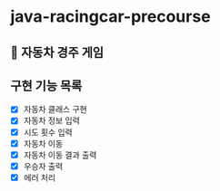 # java-racingcar-precourse

## 🚗 자동차 경주 게임

## 구현 기능 목록
 - [x] 자동차 클래스 구현
 - [x] 자동차 정보 입력
 - [x] 시도 횟수 입력
 - [x] 자동차 이동
 - [x] 자동차 이동 결과 출력
 - [x] 우승자 출력
 - [x] 에러 처리